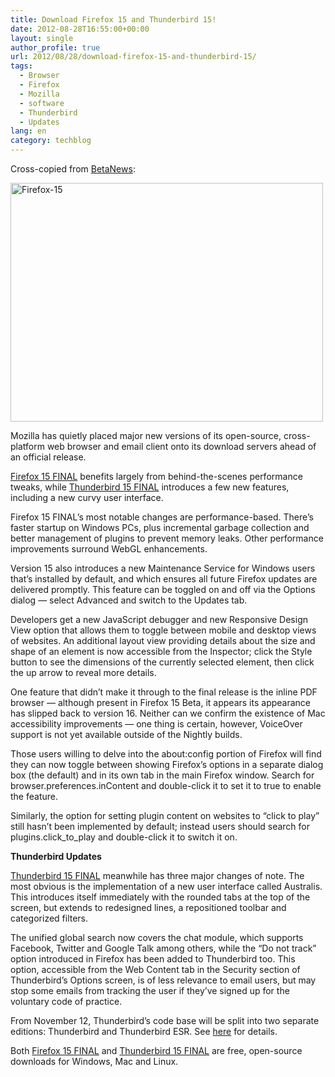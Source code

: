 ```yaml
---
title: Download Firefox 15 and Thunderbird 15!
date: 2012-08-28T16:55:00+00:00
layout: single
author_profile: true
url: 2012/08/28/download-firefox-15-and-thunderbird-15/
tags:
  - Browser
  - Firefox
  - Mozilla
  - software
  - Thunderbird
  - Updates
lang: en
category: techblog
---
```

Cross-copied from <a href="http://betanews.com/2012/08/28/download-firefox-15-and-thunderbird-15-now/" target="_blank">BetaNews</a>: 

<a href="http://lh4.ggpht.com/-ZoPErUioMCk/UDzwx4iIvGI/AAAAAAAAHQU/GW5FEZuXKq4/s1600-h/Firefox-15%25255B5%25255D.jpg" target="_blank"><img title="Firefox-15" border="0" alt="Firefox-15" src="http://lh3.ggpht.com/-_JKv3l5urpc/UDzw4AUagTI/AAAAAAAAHQc/2_55EkWK5sA/Firefox-15_thumb%25255B3%25255D.jpg?imgmax=800" width="500" height="382" /></a> 

Mozilla has quietly placed major new versions of its open-source, cross-platform web browser and email client onto its download servers ahead of an official release. 

[Firefox 15 FINAL](http://www.downloadcrew.com/article/24333-firefox) benefits largely from behind-the-scenes performance tweaks, while [Thunderbird 15 FINAL](http://www.downloadcrew.com/article/24287-mozilla_thunderbird) introduces a few new features, including a new curvy user interface. 

Firefox 15 FINAL’s most notable changes are performance-based. There’s faster startup on Windows PCs, plus incremental garbage collection and better management of plugins to prevent memory leaks. Other performance improvements surround WebGL enhancements. 

Version 15 also introduces a new Maintenance Service for Windows users that’s installed by default, and which ensures all future Firefox updates are delivered promptly. This feature can be toggled on and off via the Options dialog &#8212; select Advanced and switch to the Updates tab. 

Developers get a new JavaScript debugger and new Responsive Design View option that allows them to toggle between mobile and desktop views of websites. An additional layout view providing details about the size and shape of an element is now accessible from the Inspector; click the Style button to see the dimensions of the currently selected element, then click the up arrow to reveal more details. 

One feature that didn’t make it through to the final release is the inline PDF browser &#8212; although present in Firefox 15 Beta, it appears its appearance has slipped back to version 16. Neither can we confirm the existence of Mac accessibility improvements &#8212; one thing is certain, however, VoiceOver support is not yet available outside of the Nightly builds. 

Those users willing to delve into the about:config portion of Firefox will find they can now toggle between showing Firefox’s options in a separate dialog box (the default) and in its own tab in the main Firefox window. Search for browser.preferences.inContent and double-click it to set it to true to enable the feature. 

Similarly, the option for setting plugin content on websites to “click to play” still hasn’t been implemented by default; instead users should search for plugins.click\_to\_play and double-click it to switch it on. 

**Thunderbird Updates**[  
](http://www.downloadcrew.com/article/24287-mozilla_thunderbird) 

[Thunderbird 15 FINAL](http://www.downloadcrew.com/article/24287-mozilla_thunderbird) meanwhile has three major changes of note. The most obvious is the implementation of a new user interface called Australis. This introduces itself immediately with the rounded tabs at the top of the screen, but extends to redesigned lines, a repositioned toolbar and categorized filters. 

The unified global search now covers the chat module, which supports Facebook, Twitter and Google Talk among others, while the “Do not track” option introduced in Firefox has been added to Thunderbird too. This option, accessible from the Web Content tab in the Security section of Thunderbird’s Options screen, is of less relevance to email users, but may stop some emails from tracking the user if they’ve signed up for the voluntary code of practice. 

From November 12, Thunderbird’s code base will be split into two separate editions: Thunderbird and Thunderbird ESR. See [here](https://wiki.mozilla.org/Thunderbird/Proposal:_New_Release_and_Governance_Model#Thunderbird_and_Thunderbird_ESR) for details. 

Both [Firefox 15 FINAL](http://www.downloadcrew.com/article/24333-firefox) and [Thunderbird 15 FINAL](http://www.downloadcrew.com/article/24287-mozilla_thunderbird) are free, open-source downloads for Windows, Mac and Linux.